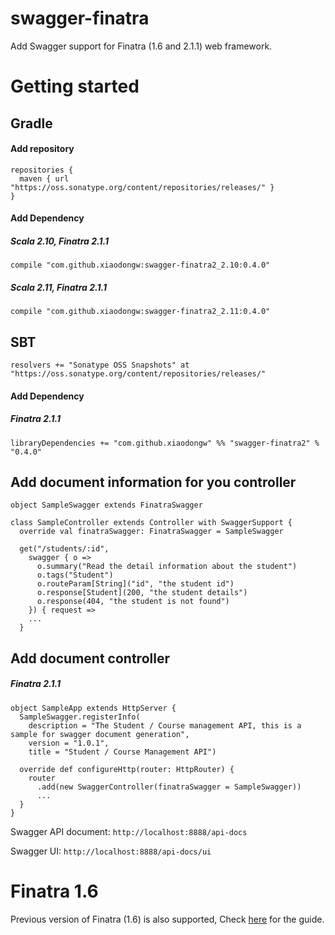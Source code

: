# swagger-finatra
Add Swagger support for Finatra (1.6 and 2.1.1) web framework.

# Getting started
## Gradle
#### Add repository

	repositories {
	  maven { url "https://oss.sonatype.org/content/repositories/releases/" }
	}

#### Add Dependency

##### Scala 2.10, Finatra 2.1.1

	compile "com.github.xiaodongw:swagger-finatra2_2.10:0.4.0"

##### Scala 2.11, Finatra 2.1.1

	compile "com.github.xiaodongw:swagger-finatra2_2.11:0.4.0"

## SBT
	resolvers += "Sonatype OSS Snapshots" at "https://oss.sonatype.org/content/repositories/releases/"

#### Add Dependency

##### Finatra 2.1.1

    libraryDependencies += "com.github.xiaodongw" %% "swagger-finatra2" % "0.4.0"

## Add document information for you controller
    object SampleSwagger extends FinatraSwagger

    class SampleController extends Controller with SwaggerSupport {
      override val finatraSwagger: FinatraSwagger = SampleSwagger

      get("/students/:id",
        swagger { o =>
          o.summary("Read the detail information about the student")
          o.tags("Student")
          o.routeParam[String]("id", "the student id")
          o.response[Student](200, "the student details")
          o.response(404, "the student is not found")
        }) { request =>
        ...
      }

## Add document controller

##### Finatra 2.1.1
    object SampleApp extends HttpServer {
      SampleSwagger.registerInfo(
        description = "The Student / Course management API, this is a sample for swagger document generation",
        version = "1.0.1",
        title = "Student / Course Management API")

      override def configureHttp(router: HttpRouter) {
        router
          .add(new SwaggerController(finatraSwagger = SampleSwagger))
          ...
      }
    }
Swagger API document: ```http://localhost:8888/api-docs```

Swagger UI: ```http://localhost:8888/api-docs/ui```

# Finatra 1.6
Previous version of Finatra (1.6) is also supported, Check [here](finatra1.md) for the guide.
